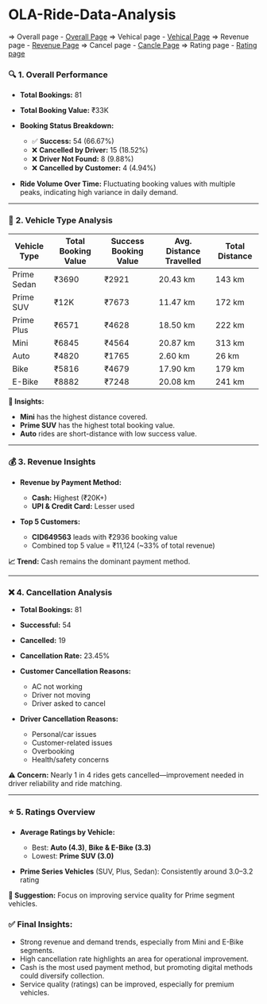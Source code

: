 # OLA-Ride-Data-Analysis
=> Overall page - <a href="https://github.com/amansinha061275/OLA-Ride-Data-Analysis/blob/main/Screenshot%202025-06-22%20182142.png">Overall Page</a>
=> Vehical page - <a href="https://github.com/amansinha061275/OLA-Ride-Data-Analysis/blob/main/Screenshot%202025-06-22%20182200.png">Vehical Page</a>
=> Revenue page - <a href="https://github.com/amansinha061275/OLA-Ride-Data-Analysis/blob/main/Screenshot%202025-06-22%20182213.png">Revenue Page</a>
=> Cancel  page - <a href="https://github.com/amansinha061275/OLA-Ride-Data-Analysis/blob/main/Screenshot%202025-06-22%20182225.png">Cancle Page</a>
 => Rating  page - <a href="https://github.com/amansinha061275/OLA-Ride-Data-Analysis/blob/main/Screenshot%202025-06-22%20182236.png">Rating page</a>

### 🔍 **1. Overall Performance**

* **Total Bookings:** 81
* **Total Booking Value:** ₹33K
* **Booking Status Breakdown:**

  * ✅ **Success:** 54 (66.67%)
  * ❌ **Cancelled by Driver:** 15 (18.52%)
  * ❌ **Driver Not Found:** 8 (9.88%)
  * ❌ **Cancelled by Customer:** 4 (4.94%)
* **Ride Volume Over Time:** Fluctuating booking values with multiple peaks, indicating high variance in daily demand.

---

### 🚗 **2. Vehicle Type Analysis**

| Vehicle Type | Total Booking Value | Success Booking Value | Avg. Distance Travelled | Total Distance |
| ------------ | ------------------- | --------------------- | ----------------------- | -------------- |
| Prime Sedan  | ₹3690               | ₹2921                 | 20.43 km                | 143 km         |
| Prime SUV    | ₹12K                | ₹7673                 | 11.47 km                | 172 km         |
| Prime Plus   | ₹6571               | ₹4628                 | 18.50 km                | 222 km         |
| Mini         | ₹6845               | ₹4564                 | 20.87 km                | 313 km         |
| Auto         | ₹4820               | ₹1765                 | 2.60 km                 | 26 km          |
| Bike         | ₹5816               | ₹4679                 | 17.90 km                | 179 km         |
| E-Bike       | ₹8882               | ₹7248                 | 20.08 km                | 241 km         |

**🔹 Insights:**

* **Mini** has the highest distance covered.
* **Prime SUV** has the highest total booking value.
* **Auto** rides are short-distance with low success value.

---

### 💰 **3. Revenue Insights**

* **Revenue by Payment Method:**

  * **Cash:** Highest (₹20K+)
  * **UPI & Credit Card:** Lesser used
* **Top 5 Customers:**

  * **CID649563** leads with ₹2936 booking value
  * Combined top 5 value = ₹11,124 (\~33% of total revenue)

**📈 Trend:** Cash remains the dominant payment method.

---

### ❌ **4. Cancellation Analysis**

* **Total Bookings:** 81
* **Successful:** 54
* **Cancelled:** 19
* **Cancellation Rate:** 23.45%
* **Customer Cancellation Reasons:**

  * AC not working
  * Driver not moving
  * Driver asked to cancel
* **Driver Cancellation Reasons:**

  * Personal/car issues
  * Customer-related issues
  * Overbooking
  * Health/safety concerns

**⚠️ Concern:** Nearly 1 in 4 rides gets cancelled—improvement needed in driver reliability and ride matching.

---

### ⭐ **5. Ratings Overview**

* **Average Ratings by Vehicle:**

  * Best: **Auto (4.3)**, **Bike & E-Bike (3.3)**
  * Lowest: **Prime SUV (3.0)**
* **Prime Series Vehicles** (SUV, Plus, Sedan): Consistently around 3.0–3.2 rating

**📝 Suggestion:** Focus on improving service quality for Prime segment vehicles.


### ✅ **Final Insights:**

* Strong revenue and demand trends, especially from Mini and E-Bike segments.
* High cancellation rate highlights an area for operational improvement.
* Cash is the most used payment method, but promoting digital methods could diversify collection.
* Service quality (ratings) can be improved, especially for premium vehicles.

